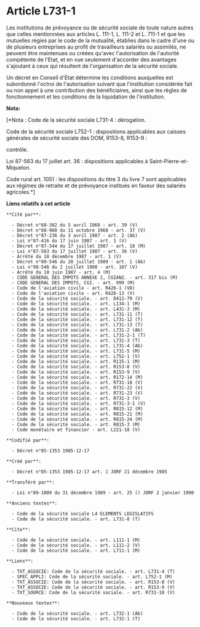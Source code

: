 # Article L731-1

Les institutions de prévoyance ou de sécurité sociale de toute nature autres que celles mentionnées aux articles L. 111-1, L.
111-2 et L. 711-1 et que les mutuelles régies par le code de la mutualité, établies dans le cadre d'une ou de plusieurs
entreprises au profit de travailleurs salariés ou assimilés, ne peuvent être maintenues ou créées qu'avec l'autorisation de
l'autorité compétente de l'Etat, et en vue seulement d'accorder des avantages s'ajoutant à ceux qui résultent de
l'organisation de la sécurité sociale. 

Un décret en Conseil d'Etat détermine les conditions auxquelles est subordonné l'octroi de l'autorisation suivant que
l'institution considérée fait ou non appel à une contribution des bénéficiaires, ainsi que les règles de fonctionnement et
les conditions de la liquidation de l'institution.

**Nota:**

[*Nota : Code de la sécurité sociale L731-4 : dérogation.

Code de la sécurité sociale L752-1 : dispositions applicables aux caisses générales de sécurité sociale des DOM, R153-8,
R153-9 :

contrôle. 

Loi 87-563 du 17 juillet art. 36 : dispositions applicables à Saint-Pierre-et-Miquelon.

Code rural art. 1051 : les dispositions du titre 3 du livre 7 sont applicables aux régimes de retraite et de prévoyance
institués en faveur des salariés agricoles.*]

**Liens relatifs à cet article**

	**Cité par**:

	  - Décret n°68-382 du 5 avril 1968 - art. 39 (V)
	  - Décret n°68-960 du 11 octobre 1968 - art. 37 (V)
	  - Décret n°87-236 du 3 avril 1987 - art. 2 (Ab)
	  - Loi n°87-416 du 17 juin 1987 - art. 1 (V)
	  - Décret n°87-544 du 17 juillet 1987 - art. 18 (M)
	  - Loi n°87-563 du 17 juillet 1987 - art. 36 (V)
	  - Arrêté du 18 décembre 1987 - art. 1 (V)
	  - Décret n°89-546 du 28 juillet 1989 - art. 1 (Ab)
	  - Loi n°98-546 du 2 juillet 1998 - art. 107 (V)
	  - Arrêté du 10 juin 1987 - art. 4 (M)
	  - CODE GENERAL DES IMPOTS ANNEXE 2, CGIAN2. - art. 317 bis (M)
	  - CODE GENERAL DES IMPOTS, CGI. - art. 999 (M)
	  - Code de l'aviation civile - art. R426-1 (VD)
	  - Code de l'aviation civile - art. R426-13 (V)
	  - Code de la sécurité sociale. - art. D412-79 (V)
	  - Code de la sécurité sociale. - art. L134-1 (M)
	  - Code de la sécurité sociale. - art. L431-3 (M)
	  - Code de la sécurité sociale. - art. L731-11 (T)
	  - Code de la sécurité sociale. - art. L731-12 (T)
	  - Code de la sécurité sociale. - art. L731-13 (T)
	  - Code de la sécurité sociale. - art. L731-2 (Ab)
	  - Code de la sécurité sociale. - art. L731-2-1 (T)
	  - Code de la sécurité sociale. - art. L731-3 (T)
	  - Code de la sécurité sociale. - art. L731-4 (Ab)
	  - Code de la sécurité sociale. - art. L731-5 (M)
	  - Code de la sécurité sociale. - art. L752-1 (V)
	  - Code de la sécurité sociale. - art. R115-1 (M)
	  - Code de la sécurité sociale. - art. R153-8 (V)
	  - Code de la sécurité sociale. - art. R153-9 (V)
	  - Code de la sécurité sociale. - art. R172-14 (M)
	  - Code de la sécurité sociale. - art. R731-18 (V)
	  - Code de la sécurité sociale. - art. R731-22 (V)
	  - Code de la sécurité sociale. - art. R731-23 (V)
	  - Code de la sécurité sociale. - art. R731-3 (V)
	  - Code de la sécurité sociale. - art. R731-3-1 (V)
	  - Code de la sécurité sociale. - art. R815-12 (M)
	  - Code de la sécurité sociale. - art. R815-21 (M)
	  - Code de la sécurité sociale. - art. R815-24 (M)
	  - Code de la sécurité sociale. - art. R815-3 (M)
	  - Code monétaire et financier - art. L221-18 (V)

	**Codifié par**:

	  - Décret n°85-1353 1985-12-17

	**Créé par**:

	  - Décret n°85-1353 1985-12-17 art. 1 JORF 21 décembre 1985

	**Transféré par**:

	  - Loi n°89-1009 du 31 décembre 1989 - art. 25 () JORF 2 janvier 1990

	**Anciens textes**:

	  - Code de la sécurité sociale L4 ELEMENTS LEGISLATIFS
	  - Code de la sécurité sociale. - art. L731-8 (T)

	**Cite**:

	  - Code de la sécurité sociale. - art. L111-1 (M)
	  - Code de la sécurité sociale. - art. L111-2 (V)
	  - Code de la sécurité sociale. - art. L711-1 (M)

	**Liens**:

	  - TXT_ASSOCIE: Code de la sécurité sociale. - art. L731-4 (T)
	  - SPEC_APPLI: Code de la sécurité sociale. - art. L752-1 (M)
	  - TXT_ASSOCIE: Code de la sécurité sociale. - art. R153-8 (V)
	  - TXT_ASSOCIE: Code de la sécurité sociale. - art. R153-9 (V)
	  - TXT_SOURCE: Code de la sécurité sociale. - art. R731-18 (V)

	**Nouveaux textes**:

	  - Code de la sécurité sociale. - art. L732-1 (Ab)
	  - Code de la sécurité sociale. - art. L732-1 (T)
